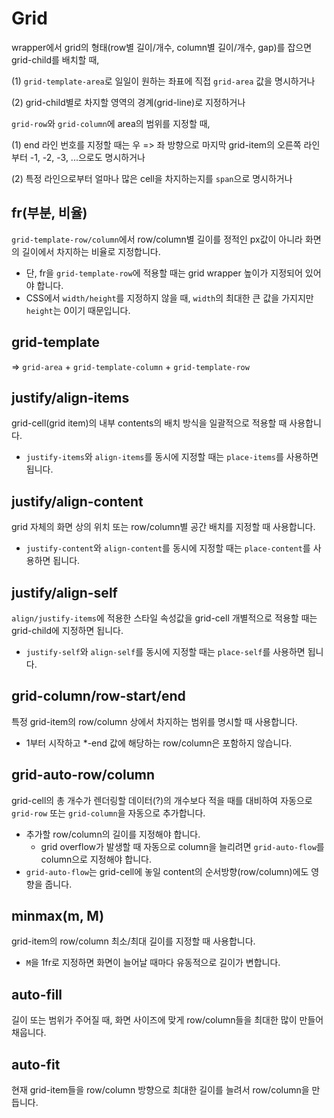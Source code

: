 # Grid

wrapper에서 grid의 형태(row별 길이/개수, column별 길이/개수, gap)를 잡으면 grid-child를 배치할 때,

(1) `grid-template-area`로 일일이 원하는 좌표에 직접 `grid-area` 값을 명시하거나

(2) grid-child별로 차지할 영역의 경계(grid-line)로 지정하거나

`grid-row`와 `grid-column`에 area의 범위를 지정할 때,

(1) end 라인 번호를 지정할 때는 우 => 좌 방향으로 마지막 grid-item의 오른쪽 라인부터 -1, -2, -3, ...으로도 명시하거나

(2) 특정 라인으로부터 얼마나 많은 cell을 차지하는지를 `span`으로 명시하거나

## fr(부분, 비율)

`grid-template-row/column`에서 row/column별 길이를 정적인 px값이 아니라 화면의 길이에서 차지하는 비율로 지정합니다.

- 단, fr을 `grid-template-row`에 적용할 때는 grid wrapper 높이가 지정되어 있어야 합니다.
- CSS에서 `width/height`를 지정하지 않을 때, `width`의 최대한 큰 값을 가지지만 `height`는 0이기 때문입니다.

## grid-template

=> `grid-area` + `grid-template-column` + `grid-template-row`

## justify/align-items

grid-cell(grid item)의 내부 contents의 배치 방식을 일괄적으로 적용할 때 사용합니다.

- `justify-items`와 `align-items`를 동시에 지정할 때는 `place-items`를 사용하면 됩니다.

## justify/align-content

grid 자체의 화면 상의 위치 또는 row/column별 공간 배치를 지정할 때 사용합니다.

- `justify-content`와 `align-content`를 동시에 지정할 때는 `place-content`를 사용하면 됩니다.

## justify/align-self

`align/justify-items`에 적용한 스타일 속성값을 grid-cell 개별적으로 적용할 때는 grid-child에 지정하면 됩니다.

- `justify-self`와 `align-self`를 동시에 지정할 때는 `place-self`를 사용하면 됩니다.

## grid-column/row-start/end

특정 grid-item의 row/column 상에서 차지하는 범위를 명시할 때 사용합니다.

- 1부터 시작하고 \*-end 값에 해당하는 row/column은 포함하지 않습니다.

## grid-auto-row/column

grid-cell의 총 개수가 렌더링할 데이터(?)의 개수보다 적을 때를 대비하여 자동으로 `grid-row` 또는 `grid-column`을 자동으로 추가합니다.

- 추가할 row/column의 길이를 지정해야 합니다.
  - grid overflow가 발생할 때 자동으로 column을 늘리려면 `grid-auto-flow`를 column으로 지정해야 합니다.
- `grid-auto-flow`는 grid-cell에 놓일 content의 순서방향(row/column)에도 영향을 줍니다.

## minmax(m, M)

grid-item의 row/column 최소/최대 길이를 지정할 때 사용합니다.

- `M`을 1fr로 지정하면 화면이 늘어날 때마다 유동적으로 길이가 변합니다.

## auto-fill

길이 또는 범위가 주어질 때, 화면 사이즈에 맞게 row/column들을 최대한 많이 만들어 채웁니다.

## auto-fit

현재 grid-item들을 row/column 방향으로 최대한 길이를 늘려서 row/column을 만듭니다.
